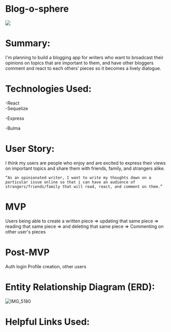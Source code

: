 # Blog-o-sphere
![](https://i.imgur.com/mRPKozg.png)

# Summary:
I'm planning to build a blogging app for writers who want to broadcast their opinions on topics that are important to them, and have other bloggers comment and react to each others’ pieces so it becomes a lively dialogue.


# Technologies Used:
-React  
-Sequelize

-Express

-Bulma

# User Story:
I think my users are people who enjoy and are excited to express their views on important topics and share them with friends, family, and strangers alike.

    “As an opinionated writer, I want to write my thoughts down on a particular issue online so that i can have an audience of strangers/friends/family that will read, react, and comment on them.”

# MVP
Users being able to create a written piece
=> updating that same piece
=> reading that same piece
=> and deleting that same piece
=> Commenting on other user's pieces

# Post-MVP
Auth login
Profile creation, other users


# Entity Relationship Diagram (ERD):
![IMG_5180](https://user-images.githubusercontent.com/45145737/58841856-afab2e80-8639-11e9-80ac-c3d79c8bb78d.jpg)



# Helpful Links Used:
